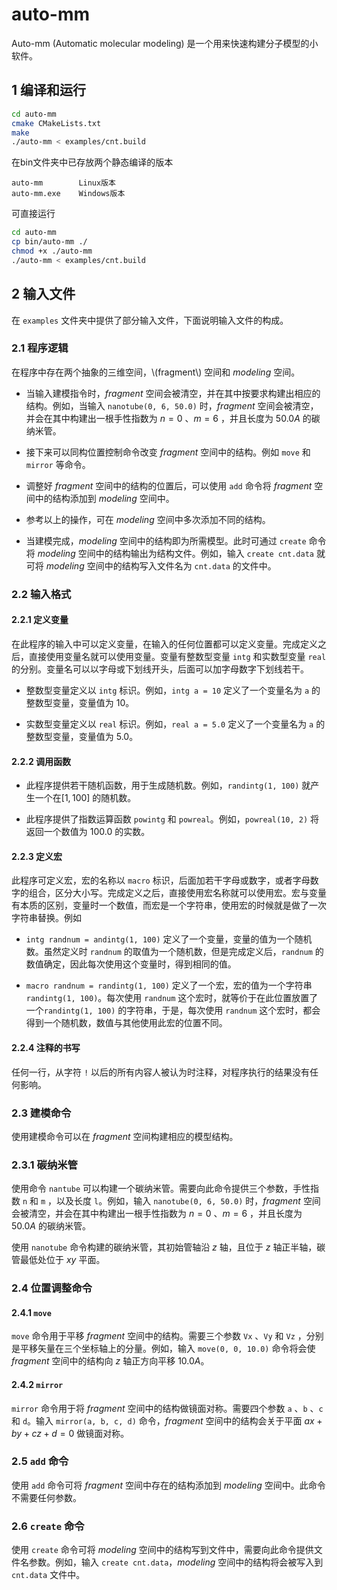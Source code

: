 <script type="text/javascript" src="http://cdn.mathjax.org/mathjax/latest/MathJax.js?config=default"></script>
# auto-mm

Auto-mm (Automatic molecular modeling) 是一个用来快速构建分子模型的小软件。

## 1 编译和运行

```bash
cd auto-mm
cmake CMakeLists.txt
make
./auto-mm < examples/cnt.build
```

在bin文件夹中已存放两个静态编译的版本
```
auto-mm        Linux版本
auto-mm.exe    Windows版本
```

可直接运行
```bash
cd auto-mm
cp bin/auto-mm ./
chmod +x ./auto-mm
./auto-mm < examples/cnt.build
```

## 2 输入文件

在 `examples` 文件夹中提供了部分输入文件，下面说明输入文件的构成。

### 2.1 程序逻辑

在程序中存在两个抽象的三维空间，\\(fragment\\) 空间和 $modeling$ 空间。

* 当输入建模指令时，$fragment$ 空间会被清空，并在其中按要求构建出相应的结构。例如，当输入 `nanotube(0, 6, 50.0)` 时，$fragment$ 空间会被清空，并会在其中构建出一根手性指数为 $n=0$ 、$m=6$ ，并且长度为 $50.0 A$ 的碳纳米管。

* 接下来可以同构位置控制命令改变 $fragment$ 空间中的结构。例如 `move` 和 `mirror` 等命令。

* 调整好 $fragment$ 空间中的结构的位置后，可以使用 `add` 命令将 $fragment$ 空间中的结构添加到 $modeling$ 空间中。

* 参考以上的操作，可在 $modeling$ 空间中多次添加不同的结构。

* 当建模完成，$modeling$ 空间中的结构即为所需模型。此时可通过 `create` 命令将 $modeling$ 空间中的结构输出为结构文件。例如，输入 `create cnt.data` 就可将 $modeling$ 空间中的结构写入文件名为 `cnt.data` 的文件中。


### 2.2 输入格式

#### 2.2.1 定义变量

在此程序的输入中可以定义变量，在输入的任何位置都可以定义变量。完成定义之后，直接使用变量名就可以使用变量。变量有整数型变量 `intg` 和实数型变量 `real` 的分别。变量名可以以字母或下划线开头，后面可以加字母数字下划线若干。

* 整数型变量定义以 `intg` 标识。例如，`intg a = 10` 定义了一个变量名为 `a` 的整数型变量，变量值为 $10$。

* 实数型变量定义以 `real` 标识。例如，`real a = 5.0` 定义了一个变量名为 `a` 的整数型变量，变量值为 $5.0$。

#### 2.2.2 调用函数

* 此程序提供若干随机函数，用于生成随机数。例如，`randintg(1, 100)` 就产生一个在$[1,100]$ 的随机数。

* 此程序提供了指数运算函数 `powintg` 和 `powreal`。例如，`powreal(10, 2)` 将返回一个数值为 $100.0$ 的实数。

#### 2.2.3 定义宏

此程序可定义宏，宏的名称以 `macro` 标识，后面加若干字母或数字，或者字母数字的组合，区分大小写。完成定义之后，直接使用宏名称就可以使用宏。宏与变量有本质的区别，变量时一个数值，而宏是一个字符串，使用宏的时候就是做了一次字符串替换。例如

* `intg randnum = andintg(1, 100)` 定义了一个变量，变量的值为一个随机数。虽然定义时 `randnum` 的取值为一个随机数，但是完成定义后，`randnum` 的数值确定，因此每次使用这个变量时，得到相同的值。

* `macro randnum = randintg(1, 100)` 定义了一个宏，宏的值为一个字符串 `randintg(1, 100)`。每次使用 `randnum` 这个宏时，就等价于在此位置放置了一个`randintg(1, 100)` 的字符串，于是，每次使用 `randnum` 这个宏时，都会得到一个随机数，数值与其他使用此宏的位置不同。

#### 2.2.4 注释的书写

任何一行，从字符 `!` 以后的所有内容人被认为时注释，对程序执行的结果没有任何影响。


### 2.3 建模命令

使用建模命令可以在 $fragment$ 空间构建相应的模型结构。

### 2.3.1 碳纳米管

使用命令 `nantube` 可以构建一个碳纳米管。需要向此命令提供三个参数，手性指数 `n` 和 `m` ，以及长度 `l`。例如，输入 `nanotube(0, 6, 50.0)` 时，$fragment$ 空间会被清空，并会在其中构建出一根手性指数为 $n=0$ 、$m=6$ ，并且长度为 $50.0 A$ 的碳纳米管。

使用 `nanotube` 命令构建的碳纳米管，其初始管轴沿 $z$ 轴，且位于 $z$ 轴正半轴，碳管最低处位于 $xy$ 平面。


### 2.4 位置调整命令

#### 2.4.1 `move`

`move` 命令用于平移 $fragment$ 空间中的结构。需要三个参数 `Vx` 、`Vy` 和 `Vz` ，分别是平移矢量在三个坐标轴上的分量。例如，输入 `move(0, 0, 10.0)` 命令将会使 $fragment$ 空间中的结构向 $z$ 轴正方向平移 $10.0 A$。

#### 2.4.2 `mirror`

`mirror` 命令用于将 $fragment$ 空间中的结构做镜面对称。需要四个参数 `a` 、`b` 、`c` 和 `d`。输入 `mirror(a, b, c, d)` 命令，$fragment$ 空间中的结构会关于平面 $ax + by + cz + d = 0$ 做镜面对称。


### 2.5 `add` 命令

使用 `add` 命令可将 $fragment$ 空间中存在的结构添加到 $modeling$ 空间中。此命令不需要任何参数。


### 2.6 `create` 命令

使用 `create` 命令可将 $modeling$ 空间中的结构写到文件中，需要向此命令提供文件名参数。例如，输入 `create cnt.data`，$modeling$ 空间中的结构将会被写入到 `cnt.data` 文件中。

